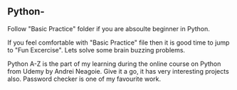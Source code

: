 ## Python-
Follow "Basic Practice" folder if you are absoulte beginner in Python.

If you feel comfortable with "Basic Practice" file then it is good time to jump to "Fun Excercise". Lets solve some brain buzzing problems.

Python A-Z is the part of my learning during the online course on Python from Udemy by Andrei Neagoie. Give it a go, it has very interesting
projects also. Password checker is one of my favourite work.

